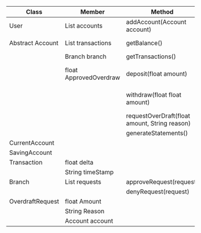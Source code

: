 | Class            | Member                          | Method                                        | Scenario                       | Output             |
|------------------|---------------------------------|-----------------------------------------------|--------------------------------|--------------------|
| User             | List<Account> accounts          | addAccount(Account account)                   |                                |                    | 
| Abstract Account | List<Transactions> transactions | getBalance()                                  |                                | float balance      | 
|                  | Branch branch                   | getTransactions()                             |                                | List<Transactions> | 
|                  | float ApprovedOverdraw          | deposit(float amount)                         | deposit was successfully done  | true               |
|                  |                                 | withdraw(float float amount)                  | withdrawal was successful      | true               |
|                  |                                 | requestOverDraft(float amount, String reason) |                                |                    | 
|                  |                                 | generateStatements()                          |                                |                    | 
| CurrentAccount   |                                 |                                               |                                |                    | 
| SavingAccount    |                                 |                                               |                                |                    | 
| Transaction      | float delta                     |                                               |                                |                    | 
|                  | String timeStamp                |                                               |                                |                    | 
| Branch           | List<OverdraftRequest> requests | approveRequest(request)                       |                                |                    | 
|                  |                                 | denyRequest(request)                          |                                |                    | 
| OverdraftRequest | float Amount                    |                                               |                                |                    | 
|                  | String Reason                   |                                               |                                |                    | 
|                  | Account account                 |                                               |                                |                    | 
